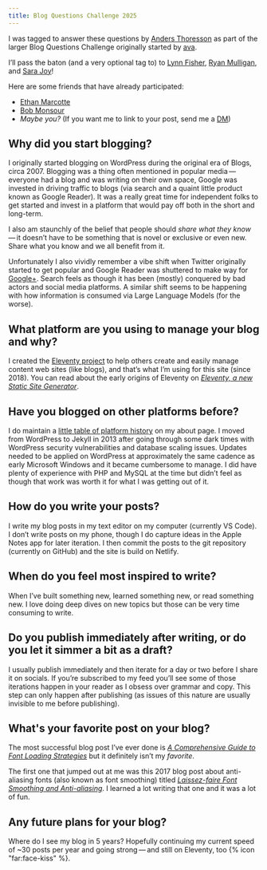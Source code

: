 ```yaml
---
title: Blog Questions Challenge 2025
---
```

I was tagged to answer these questions by [Anders Thoresson](https://thoresson.social/@anders/113850471891430310) as part of the larger Blog Questions Challenge originally started by [ava](https://blog.avas.space/bear-blog-challenge/).

I’ll pass the baton (and a very optional tag to) to [Lynn Fisher](https://lynnandtonic.com/), [Ryan Mulligan](https://ryanmulligan.dev/), and [Sara Joy](https://sarajoy.dev/)!

Here are some friends that have already participated:

- [Ethan Marcotte](https://ethanmarcotte.com/wrote/blog-questions-challenge/)
- [Bob Monsour](https://bobmonsour.com/blog/blog-questions-challenge/)
- _Maybe you?_ (If you want me to link to your post, send me a [DM](/about/))

## Why did you start blogging?

I originally started blogging on WordPress during the original era of Blogs, circa 2007. Blogging was a thing often mentioned in popular media — everyone had a blog and was writing on their own space, Google was invested in driving traffic to blogs (via search and a quaint little product known as Google Reader). It was a really great time for independent folks to get started and invest in a platform that would pay off both in the short and long-term.

I also am staunchly of the belief that people should _share what they know_ — it doesn’t have to be something that is novel or exclusive or even new. Share what you know and we all benefit from it.

Unfortunately I also vividly remember a vibe shift when Twitter originally started to get popular and Google Reader was shuttered to make way for [Google+](https://en.wikipedia.org/wiki/Google%2B). Search feels as though it has been (mostly) conquered by bad actors and social media platforms. A similar shift seems to be happening with how information is consumed via Large Language Models (for the worse).

## What platform are you using to manage your blog and why?

I created the [Eleventy project](https://www.11ty.dev/) to help others create and easily manage content web sites (like blogs), and that’s what I’m using for this site (since 2018). You can read about the early origins of Eleventy on [_Eleventy, a new Static Site Generator_](https://www.zachleat.com/web/introducing-eleventy/).

## Have you blogged on other platforms before?

I do maintain a [little table of platform history](/about/#site-history) on my about page. I moved from WordPress to Jekyll in 2013 after going through some dark times with WordPress security vulnerabilities and database scaling issues. Updates needed to be applied on WordPress at approximately the same cadence as early Microsoft Windows and it became cumbersome to manage. I did have plenty of experience with PHP and MySQL at the time but didn’t feel as though that work was worth it for what I was getting out of it.

## How do you write your posts?

I write my blog posts in my text editor on my computer (currently VS Code). I don’t write posts on my phone, though I do capture ideas in the Apple Notes app for later iteration. I then commit the posts to the git repository (currently on GitHub) and the site is build on Netlify.

## When do you feel most inspired to write?

When I’ve built something new, learned something new, or read something new. I love doing deep dives on new topics but those can be very time consuming to write.

## Do you publish immediately after writing, or do you let it simmer a bit as a draft?

I usually publish immediately and then iterate for a day or two before I share it on socials. If you’re subscribed to my feed you’ll see some of those iterations happen in your reader as I obsess over grammar and copy. This step can only happen after publishing (as issues of this nature are usually invisible to me before publishing).

## What's your favorite post on your blog?

The most successful blog post I’ve ever done is [_A Comprehensive Guide to Font Loading Strategies_](/web/comprehensive-webfonts/) but it definitely isn’t my _favorite_.

The first one that jumped out at me was this 2017 blog post about anti-aliasing fonts (also known as font smoothing) titled [_Laissez-faire Font Smoothing and Anti-aliasing_](/web/font-smooth/). I learned a lot writing that one and it was a lot of fun.

## Any future plans for your blog?

Where do I see my blog in 5 years? Hopefully continuing my current speed of ~30 posts per year and going strong — and still on Eleventy, too {% icon "far:face-kiss" %}.